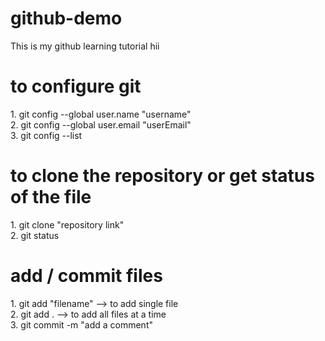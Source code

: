 # github-demo
This is my github learning tutorial
hii
<h1> to configure git </h1>
1. git config --global user.name "username" <br>
2. git config --global user.email "userEmail"
<br>
3. git config --list


<h1> to clone the repository or get status of the file</h1>
1. git clone "repository link" <br>
2. git status

<h1> add / commit files</h1>
1. git add "filename"       --> to add single file <br>
2. git add .                --> to add all files at a time
<br>
3. git commit -m "add a comment"


